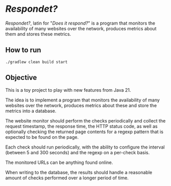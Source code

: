 # _Respondet?_

_Respondet?_, latin for "_Does it respond?_" is a program that monitors the availability of many websites over the
network, produces metrics about them and stores these metrics.

## How to run

`./gradlew clean build start`


## Objective

This is a toy project to play with new features from Java 21.

The idea is to implement a program that monitors the availability of many
websites over the network, produces metrics about these and store the metrics
into a database.

The website monitor should perform the checks periodically and collect the
request timestamp, the response time, the HTTP status code, as well as
optionally checking the returned page contents for a regexp pattern that is
expected to be found on the page. 

Each check should run periodically, with the
ability to configure the interval (between 5 and 300 seconds) and the regexp on a
per-check basis. 

The monitored URLs can be anything found online.

When writing to the database, the 
results should handle a reasonable amount
of checks performed over a longer period of time.
